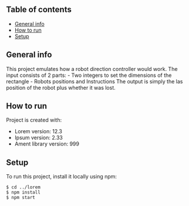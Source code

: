 ## Table of contents
* [General info](#general-info)
* [How to run](#technologies)
* [Setup](#setup)

## General info
This project emulates how a robot direction controller would work.
The input consists of 2 parts:
	- Two integers to set the dimensions of the rectangle
	- Robots positions and Instructions
The output is simply the las position of the robot plus whether it was lost.
	
## How to run
Project is created with:
* Lorem version: 12.3
* Ipsum version: 2.33
* Ament library version: 999
	
## Setup
To run this project, install it locally using npm:

```
$ cd ../lorem
$ npm install
$ npm start
```